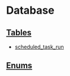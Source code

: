 <!-- Generated File -->
# Database

## [Tables](DatabaseTables)

 - [scheduled_task_run](DatabaseTableScheduledTaskRunRow)

## [Enums](DatabaseEnums)

